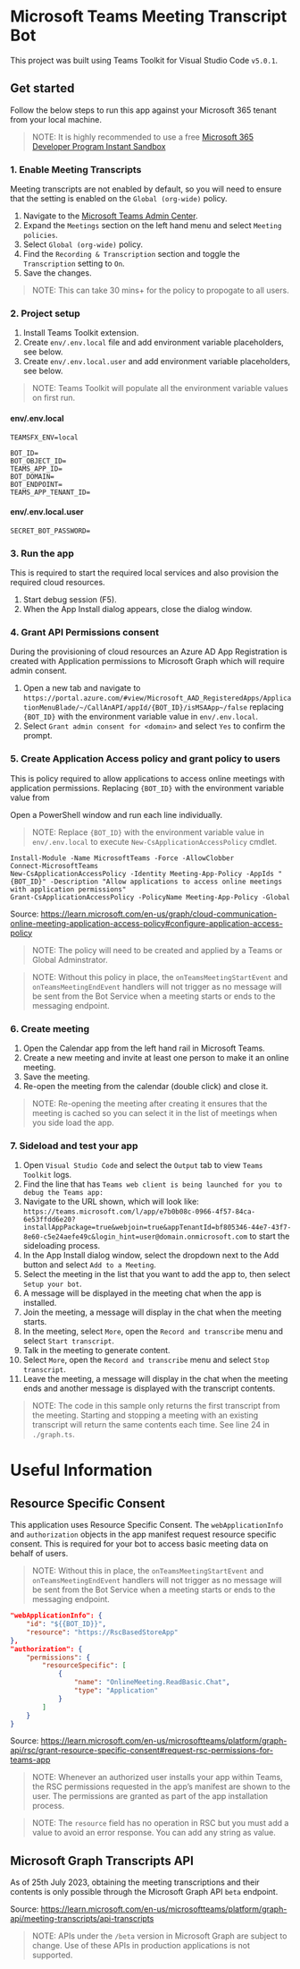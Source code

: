 # Microsoft Teams Meeting Transcript Bot

This project was built using Teams Toolkit for Visual Studio Code `v5.0.1`.

## Get started

Follow the below steps to run this app against your Microsoft 365 tenant from your local machine.

> NOTE: It is highly recommended to use a free [Microsoft 365 Developer Program Instant Sandbox](https://developer.microsoft.com/en-us/microsoft-365/dev-program)

### 1. Enable Meeting Transcripts

Meeting transcripts are not enabled by default, so you will need to ensure that the setting is enabled on the `Global (org-wide)` policy.

1. Navigate to the [Microsoft Teams Admin Center](https://admin.teams.microsoft.com).
1. Expand the `Meetings` section on the left hand menu and select `Meeting policies`.
1. Select `Global (org-wide)` policy.
1. Find the `Recording & Transcription` section and toggle the `Transcription` setting to `On`.
1. Save the changes.

> NOTE: This can take 30 mins+ for the policy to propogate to all users.

### 2. Project setup

1. Install Teams Toolkit extension.
1. Create `env/.env.local` file and add environment variable placeholders, see below.
1. Create `env/.env.local.user` and add environment variable placeholders, see below.

> NOTE: Teams Toolkit will populate all the environment variable values on first run.

#### env/.env.local

```
TEAMSFX_ENV=local

BOT_ID=
BOT_OBJECT_ID=
TEAMS_APP_ID=
BOT_DOMAIN=
BOT_ENDPOINT=
TEAMS_APP_TENANT_ID=
```

#### env/.env.local.user

```
SECRET_BOT_PASSWORD=
```

### 3. Run the app

This is required to start the required local services and also provision the required cloud resources.

1. Start debug session (F5).
1. When the App Install dialog appears, close the dialog window.

### 4. Grant API Permissions consent

During the provisioning of cloud resources an Azure AD App Registration is created with Application permissions to Microsoft Graph which will require admin consent.

1. Open a new tab and navigate to `https://portal.azure.com/#view/Microsoft_AAD_RegisteredApps/ApplicationMenuBlade/~/CallAnAPI/appId/{BOT_ID}/isMSAApp~/false` replacing `{BOT_ID}` with the environment variable value in `env/.env.local`.
2. Select `Grant admin consent for <domain>` and select `Yes` to confirm the prompt.

### 5. Create Application Access policy and grant policy to users

This is policy required to allow applications to access online meetings with application permissions. Replacing `{BOT_ID}` with the environment variable value from 

Open a PowerShell window and run each line individually. 

> NOTE: Replace `{BOT_ID}` with the environment variable value in `env/.env.local` to execute `New-CsApplicationAccessPolicy` cmdlet.

```pwsh
Install-Module -Name MicrosoftTeams -Force -AllowClobber
Connect-MicrosoftTeams
New-CsApplicationAccessPolicy -Identity Meeting-App-Policy -AppIds "{BOT_ID}" -Description "Allow applications to access online meetings with application permissions"
Grant-CsApplicationAccessPolicy -PolicyName Meeting-App-Policy -Global
```

Source: https://learn.microsoft.com/en-us/graph/cloud-communication-online-meeting-application-access-policy#configure-application-access-policy

> NOTE: The policy will need to be created and applied by a Teams or Global Adminstrator.

> NOTE: Without this policy in place, the `onTeamsMeetingStartEvent` and `onTeamsMeetingEndEvent` handlers will not trigger as no message will be sent from the Bot Service when a meeting starts or ends to the messaging endpoint.

### 6. Create meeting

1. Open the Calendar app from the left hand rail in Microsoft Teams.
1. Create a new meeting and invite at least one person to make it an online meeting.
1. Save the meeting.
1. Re-open the meeting from the calendar (double click) and close it.

> NOTE: Re-opening the meeting after creating it ensures that the meeting is cached so you can select it in the list of meetings when you side load the app.

### 7. Sideload and test your app

1. Open `Visual Studio Code` and select the `Output` tab to view `Teams Toolkit` logs.
1. Find the line that has `Teams web client is being launched for you to debug the Teams app:`
1. Navigate to the URL shown, which will look like: `https://teams.microsoft.com/l/app/e7b0b08c-0966-4f57-84ca-6e53ffdd6e20?installAppPackage=true&webjoin=true&appTenantId=bf805346-44e7-43f7-8e60-c5e24aefe49c&login_hint=user@domain.onmicrosoft.com` to start the sideloading process.
1. In the App Install dialog window, select the dropdown next to the Add button and select `Add to a Meeting`.
1. Select the meeting in the list that you want to add the app to, then select `Setup your bot`.
1. A message will be displayed in the meeting chat when the app is installed.
1. Join the meeting, a message will display in the chat when the meeting starts.
1. In the meeting, select `More`, open the `Record and transcribe` menu and select `Start transcript`.
1. Talk in the meeting to generate content.
1. Select `More`, open the `Record and transcribe` menu and select `Stop transcript`.
1. Leave the meeting, a message will display in the chat when the meeting ends and another message is displayed with the transcript contents.

> NOTE: The code in this sample only returns the first transcript from the meeting. Starting and stopping a meeting with an existing transcript will return the same contents each time. See line 24 in `./graph.ts`.

# Useful Information

## Resource Specific Consent

This application uses Resource Specific Consent. The `webApplicationInfo` and `authorization` objects in the app manifest request resource specific consent. This is required for your bot to access basic meeting data on behalf of users.

> NOTE: Without this in place, the `onTeamsMeetingStartEvent` and `onTeamsMeetingEndEvent` handlers will not trigger as no message will be sent from the Bot Service when a meeting starts or ends to the messaging endpoint.

```json
"webApplicationInfo": {
    "id": "${{BOT_ID}}",
    "resource": "https://RscBasedStoreApp"
},
"authorization": {
    "permissions": {
        "resourceSpecific": [
            {
                "name": "OnlineMeeting.ReadBasic.Chat",
                "type": "Application"
            }
        ]
    }
}
```

Source: https://learn.microsoft.com/en-us/microsoftteams/platform/graph-api/rsc/grant-resource-specific-consent#request-rsc-permissions-for-teams-app

> NOTE: Whenever an authorized user installs your app within Teams, the RSC permissions requested in the app’s manifest are shown to the user. The permissions are granted as part of the app installation process.

> NOTE: The `resource` field has no operation in RSC but you must add a value to avoid an error response. You can add any string as value.

## Microsoft Graph Transcripts API

As of 25th July 2023, obtaining the meeting transcriptions and their contents is only possible through the Microsoft Graph API `beta` endpoint.

Source: https://learn.microsoft.com/en-us/microsoftteams/platform/graph-api/meeting-transcripts/api-transcripts

> NOTE: APIs under the `/beta` version in Microsoft Graph are subject to change. Use of these APIs in production applications is not supported.